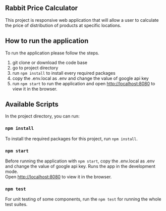 ## Rabbit Price Calculator

This project is responsive web application that will allow a user to calculate the price of distribution of products at specific locations.

## How to run the application

To run the application please follow the steps.
1. git clone or download the code base
2. go to project directory
3. run `npm install` to install every required packages
4. copy the .env.local as .env and change the value of google api key
5. run `npm start` to run the application and open [http://localhost:8080](http://localhost:8080) to view it in the browser.

## Available Scripts

In the project directory, you can run:

### `npm install`
To install the required packages for this project, run `npm install`.

### `npm start`

Before running the application with `npm start`, copy the .env.local as .env and change the value of google api key.
Runs the app in the development mode.<br />
Open [http://localhost:8080](http://localhost:8080) to view it in the browser.

### `npm test`

For unit testing of some components, run the `npm test` for running the whole test suites.

